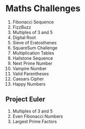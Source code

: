 # Maths Challenges

1. Fibonacci Sequence
2. FizzBuzz
3. Multiples of 3 and 5
4. Digital Root
5. Sieve of Eratosthenes
6. SquareSum Challenge
7. Multiplication Tables
8. Hailstone Sequence
9. Next Prime Number
10. Vampire Number
11. Valid Parentheses
12. Caesars Cipher
13. Happy Numbers


## Project Euler

1. Multiples of 3 and 5
2. Even Fibonacci Numbers
3. Largest Prime Factors

